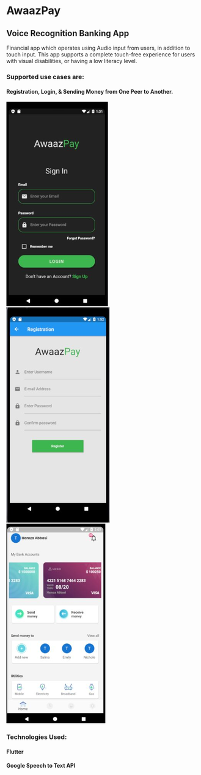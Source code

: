 # AwaazPay


## Voice Recognition Banking App

Financial app which operates using Audio input from users, in addition to touch input.
This app supports a complete touch-free experience for users with visual disabilities, or having a low literacy level.
### Supported use cases are:
#### Registration, Login, & Sending Money from One Peer to Another.

![Login Screen](/readmeImages/login_v2.JPG?raw=true "Login Screen")
![Registration Screen](/readmeImages/registrationPage_v1.JPG?raw=true "Registration Screen")
![Home Screen](/readmeImages/homeScreen_v3.JPG?raw=true "Home Screen with NavBar")

### Technologies Used:
#### Flutter
#### Google Speech to Text API
